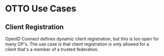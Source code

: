 # OTTO Use Cases

## Client Registration

OpenID Connect defines dynamic client registration, but this is too open for many OP's. The use case is that 
client registration is only allowed for a client that's a member of a trusted federation.
